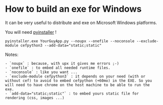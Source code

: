 # How to build an exe for Windows

It can be very useful to distribute and exe on Microsoft Windows platforms.

You will need [pyinstaller](https://www.pyinstaller.org/) !

```
pyinstaller.exe YourGuyApp.py --noupx --onefile --noconsole --exclude-module cefpython3 --add-data="static;static"
```

Notes:

    - `noupx` : because, with upx it gives me errors ;-)
    - `onefile` : to embed all needed runtime files.
    - `noconsole` : like you want ...
    - `exclude-module cefpython3` : it depends on your need (with or without cef) to avoid to embed cefpython (+60mo) in the EXE. So you will need to have chrome on the host machine to be able to run the exe.
    - `add-data="static;static"` : to embed yours static file for rendering (css, images ...)